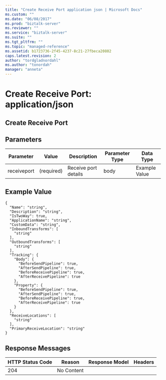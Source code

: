 ```yaml
---
title: "Create Receive Port application json | Microsoft Docs"
ms.custom: ""
ms.date: "06/08/2017"
ms.prod: "biztalk-server"
ms.reviewer: ""
ms.service: "biztalk-server"
ms.suite: ""
ms.tgt_pltfrm: ""
ms.topic: "managed-reference"
ms.assetid: b1723736-2f45-4237-8c21-27fbeca20802
caps.latest.revision: 2
author: "tordgladnordahl"
ms.author: "tonordah"
manager: "anneta"
---
```

# Create Receive Port: application/json
## Create Receive Port


Parameters
---
|Parameter|Value|Description|Parameter Type|Data Type|
|---|---|---|---|---|
|receiveport|(required)|Receive port details|body|Example Value|

Example Value
---
```
{
  "Name": "string",
  "Description": "string",
  "IsTwoWay": true,
  "ApplicationName": "string",
  "CustomData": "string",
  "InboundTransforms": [
    "string"
  ],
  "OutboundTransforms": [
    "string"
  ],
  "Tracking": {
    "Body": {
      "BeforeSendPipeline": true,
      "AfterSendPipeline": true,
      "BeforeReceivePipeline": true,
      "AfterReceivePipeline": true
    },
    "Property": {
      "BeforeSendPipeline": true,
      "AfterSendPipeline": true,
      "BeforeReceivePipeline": true,
      "AfterReceivePipeline": true
    }
  },
  "ReceiveLocations": [
    "string"
  ],
  "PrimaryReceiveLocation": "string"
}
```


Response Messages
---
|HTTP Status Code|Reason|Response Model|Headers|
|---|---|---|---|
|204|No Content|||



